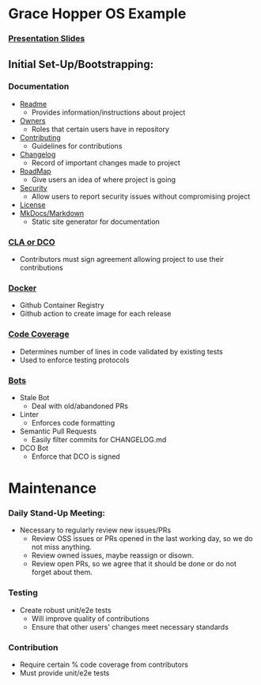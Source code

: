 # Grace Hopper OS Example

### [Presentation Slides](https://docs.google.com/presentation/d/1ZCUBTZErugAegwAl-1VWpSKtqah9sfOjXpZnOvmHkuk/edit?usp=sharing)

## Initial Set-Up/Bootstrapping:

### Documentation
- [Readme](https://github.com/oss-workshop/grace-hopper-example/blob/master/README.md)
    - Provides information/instructions about project
- [Owners](https://github.com/oss-workshop/grace-hopper-example/blob/master/OWNERS)
    - Roles that certain users have in repository
- [Contributing](https://github.com/oss-workshop/grace-hopper-example/blob/master/docs/CONTRIBUTING.md)
    - Guidelines for contributions
- [Changelog](https://github.com/oss-workshop/grace-hopper-example/blob/master/CHANGELOG.md)
    - Record of important changes made to project
- [RoadMap](https://github.com/oss-workshop/grace-hopper-example/blob/master/docs/ROADMAP.md)
    - Give users an idea of where project is going
- [Security](https://github.com/oss-workshop/grace-hopper-example/blob/master/SECURITY.md)
    - Allow users to report security issues without compromising project
- [License](https://choosealicense.com/)
- [MkDocs/Markdown](https://www.mkdocs.org/#adding-pages)
    - Static site generator for documentation

### [CLA or DCO](https://opensource.com/article/18/3/cla-vs-dco-whats-difference)
- Contributors must sign agreement allowing project to use their contributions

### [Docker](https://github.com/oss-workshop/grace-hopper-example/commit/40d1e13390f9dc9c0a8e29a7c207a2af4a19cc99)
- Github Container Registry
- Github action to create image for each release

### [Code Coverage](https://github.com/oss-workshop/grace-hopper-example/actions?query=workflow%3A%22Code+Coverage+Workflow%22)
- Determines number of lines in code validated by existing tests
- Used to enforce testing protocols

### [Bots](https://github.com/organizations/oss-workshop/settings/installations)
- Stale Bot
     - Deal with old/abandoned PRs
- Linter
    - Enforces code formatting
- Semantic Pull Requests
    - Easily filter commits for CHANGELOG.md
- DCO Bot
    - Enforce that DCO is signed


# Maintenance
### Daily Stand-Up Meeting:
- Necessary to regularly review new issues/PRs
    - Review OSS issues or PRs opened in the last working day, so we do not miss anything.
    - Review owned issues, maybe reassign or disown.
    - Review open PRs, so we agree that it should be done or do not forget about them.

### Testing
- Create robust unit/e2e tests
    - Will improve quality of contributions
    - Ensure that other users' changes meet necessary standards

### Contribution
- Require certain % code coverage from contributors
- Must provide unit/e2e tests
